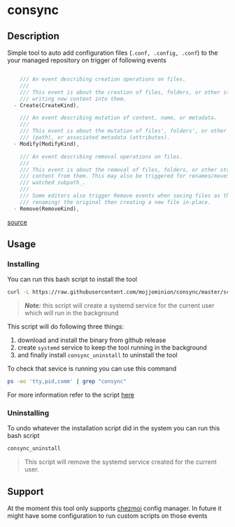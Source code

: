 # consync

## Description

Simple tool to auto add configuration files (`.conf, .config, .conf`) to the your managed repository on trigger of following events

```rust

    /// An event describing creation operations on files.
    ///
    /// This event is about the creation of files, folders, or other structures but not about e.g.
    /// writing new content into them.
  - Create(CreateKind),

    /// An event describing mutation of content, name, or metadata.
    ///
    /// This event is about the mutation of files', folders', or other structures' content, name
    /// (path), or associated metadata (attributes).
  - Modify(ModifyKind),

    /// An event describing removal operations on files.
    ///
    /// This event is about the removal of files, folders, or other structures but not e.g. erasing
    /// content from them. This may also be triggered for renames/moves that move files _out of the
    /// watched subpath_.
    ///
    /// Some editors also trigger Remove events when saving files as they may opt for removing (or
    /// renaming) the original then creating a new file in-place.
  - Remove(RemoveKind),
```
[source](https://docs.rs/notify/latest/notify/event/enum.EventKind.html)

## Usage

### Installing

You can run this bash script to install the tool


```sh
curl -L https://raw.githubusercontent.com/mojjominion/consync/master/scripts/install.sh | bash
```

> **_Note:_**   this script will create a systemd service for the current user which will run in the background


This script will do following three things:

1. download and install the binary from github release
2. create `systemd` service to keep the tool running in the background
3. and finally install `consync_uninstall` to uninstall the tool

To check that sevice is running you can use this command 

```sh
ps -eo 'tty,pid,comm' | grep "consync"
```

For more information refer to the script [here](./scripts/install.sh)



### Uninstalling

To undo whatever the installation script did in the system you can run this bash script


```sh
consync_uninstall
```

 > This script will remove the systemd service created for the current user.



## Support

At the moment this tool only supports [chezmoi](https://github.com/twpayne/chezmoi) config manager. In future it might have some configuration to run custom scripts on those events

